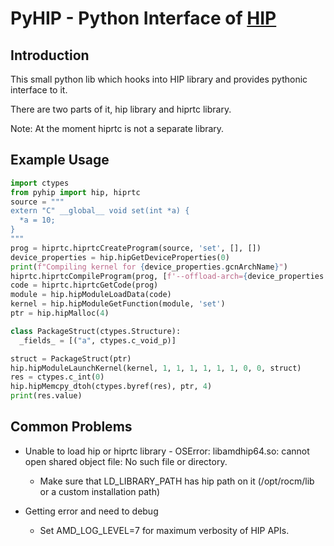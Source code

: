 # PyHIP - Python Interface of [HIP](https://github.com/ROCm-Developer-Tools/HIP)

## Introduction
This small python lib which hooks into HIP library and provides pythonic interface to it.

There are two parts of it, hip library and hiprtc library.

Note: At the moment hiprtc is not a separate library.

## Example Usage
```python
import ctypes
from pyhip import hip, hiprtc
source = """
extern "C" __global__ void set(int *a) {
  *a = 10;
}
"""
prog = hiprtc.hiprtcCreateProgram(source, 'set', [], [])
device_properties = hip.hipGetDeviceProperties(0)
print(f"Compiling kernel for {device_properties.gcnArchName}")
hiprtc.hiprtcCompileProgram(prog, [f'--offload-arch={device_properties.gcnArchName}'])
code = hiprtc.hiprtcGetCode(prog)
module = hip.hipModuleLoadData(code)
kernel = hip.hipModuleGetFunction(module, 'set')
ptr = hip.hipMalloc(4)

class PackageStruct(ctypes.Structure):
  _fields_ = [("a", ctypes.c_void_p)]

struct = PackageStruct(ptr)
hip.hipModuleLaunchKernel(kernel, 1, 1, 1, 1, 1, 1, 0, 0, struct)
res = ctypes.c_int(0)
hip.hipMemcpy_dtoh(ctypes.byref(res), ptr, 4)
print(res.value)
```

## Common Problems
 - Unable to load hip or hiprtc library - OSError: libamdhip64.so: cannot open shared object file: No such file or directory.

    - Make sure that LD_LIBRARY_PATH has hip path on it (/opt/rocm/lib or a custom installation path)

 - Getting error and need to debug

   - Set AMD_LOG_LEVEL=7 for maximum verbosity of HIP APIs.